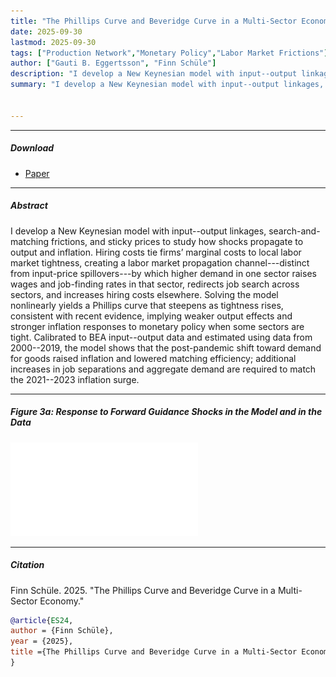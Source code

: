 ```yaml
---
title: "The Phillips Curve and Beveridge Curve in a Multi-Sector Economy" 
date: 2025-09-30
lastmod: 2025-09-30
tags: ["Production Network","Monetary Policy","Labor Market Frictions"]
author: ["Gauti B. Eggertsson", "Finn Schüle"]
description: "I develop a New Keynesian model with input--output linkages, search-and-matching frictions, and sticky prices to study how shocks propagate to output and inflation." 
summary: "I develop a New Keynesian model with input--output linkages, search-and-matching frictions, and sticky prices to study how shocks propagate to output and inflation. Hiring costs tie firms’ marginal costs to local labor market tightness, creating a labor market propagation channel---distinct from input-price spillovers---by which higher demand in one sector raises wages and job-finding rates in that sector, redirects job search across sectors, and increases hiring costs elsewhere. Solving the model nonlinearly yields a Phillips curve that steepens as tightness rises, consistent with recent evidence, implying weaker output effects and stronger inflation responses to monetary policy when some sectors are tight. Calibrated to BEA input--output data and estimated using data from 2000--2019, the model shows that the post-pandemic shift toward demand for goods raised inflation and lowered matching efficiency; additional increases in job separations and aggregate demand are required to match the 2021--2023 inflation surge." 


---
```


---

##### Download

+ [Paper](JMP_Finn_Schuele.pdf)

---

##### Abstract

I develop a New Keynesian model with input--output linkages, search-and-matching frictions, and sticky prices to study how shocks propagate to output and inflation. Hiring costs tie firms’ marginal costs to local labor market tightness, creating a labor market propagation channel---distinct from input-price spillovers---by which higher demand in one sector raises wages and job-finding rates in that sector, redirects job search across sectors, and increases hiring costs elsewhere. Solving the model nonlinearly yields a Phillips curve that steepens as tightness rises, consistent with recent evidence, implying weaker output effects and stronger inflation responses to monetary policy when some sectors are tight. Calibrated to BEA input--output data and estimated using data from 2000--2019, the model shows that the post-pandemic shift toward demand for goods raised inflation and lowered matching efficiency; additional increases in job separations and aggregate demand are required to match the 2021--2023 inflation surge.

---

##### Figure 3a: Response to Forward Guidance Shocks in the Model and in the Data

![](alpha_1_impact_MP_shocks_noFric.pdf)

---

##### Citation

Finn Schüle. 2025. "The Phillips Curve and Beveridge Curve in a Multi-Sector Economy."

```BibTeX
@article{ES24,
author = {Finn Schüle},
year = {2025},
title ={The Phillips Curve and Beveridge Curve in a Multi-Sector Economy}
}
```
